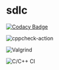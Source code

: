 # sdlc

[![Codacy Badge](https://api.codacy.com/project/badge/Grade/d8f9d644c5f1442092bf5fa2eacf1087)](https://app.codacy.com/gh/99002441/sdlc?utm_source=github.com&utm_medium=referral&utm_content=99002441/sdlc&utm_campaign=Badge_Grade)

![cppcheck-action](https://github.com/99002441/sdlc/workflows/cppcheck-action/badge.svg?branch=main)

![Valgrind](https://github.com/99002441/sdlc/workflows/Valgrind/badge.svg)

![C/C++ CI](https://github.com/99002441/sdlc/workflows/C/C++%20CI/badge.svg?branch=main)
